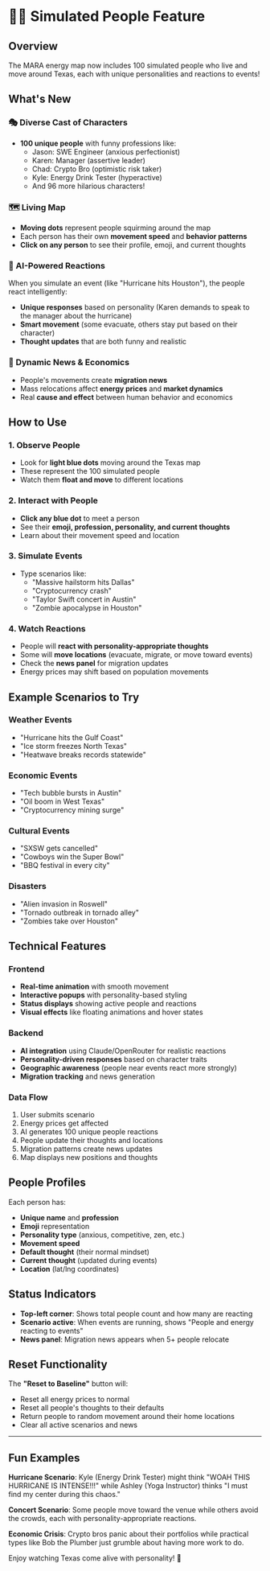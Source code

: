 # 🧑‍💼 Simulated People Feature

## Overview

The MARA energy map now includes 100 simulated people who live and move around Texas, each with unique personalities and reactions to events!

## What's New

### 🎭 Diverse Cast of Characters
- **100 unique people** with funny professions like:
  - Jason: SWE Engineer (anxious perfectionist) 
  - Karen: Manager (assertive leader)
  - Chad: Crypto Bro (optimistic risk taker)
  - Kyle: Energy Drink Tester (hyperactive)
  - And 96 more hilarious characters!

### 🗺️ Living Map
- **Moving dots** represent people squirming around the map
- Each person has their own **movement speed** and **behavior patterns**
- **Click on any person** to see their profile, emoji, and current thoughts

### 🧠 AI-Powered Reactions
When you simulate an event (like "Hurricane hits Houston"), the people react intelligently:
- **Unique responses** based on personality (Karen demands to speak to the manager about the hurricane)
- **Smart movement** (some evacuate, others stay put based on their character)
- **Thought updates** that are both funny and realistic

### 📰 Dynamic News & Economics
- People's movements create **migration news** 
- Mass relocations affect **energy prices** and **market dynamics**
- Real **cause and effect** between human behavior and economics

## How to Use

### 1. Observe People
- Look for **light blue dots** moving around the Texas map
- These represent the 100 simulated people
- Watch them **float and move** to different locations

### 2. Interact with People
- **Click any blue dot** to meet a person
- See their **emoji, profession, personality, and current thoughts**
- Learn about their movement speed and location

### 3. Simulate Events
- Type scenarios like:
  - "Massive hailstorm hits Dallas"
  - "Cryptocurrency crash"
  - "Taylor Swift concert in Austin"
  - "Zombie apocalypse in Houston"

### 4. Watch Reactions
- People will **react with personality-appropriate thoughts**
- Some will **move locations** (evacuate, migrate, or move toward events)
- Check the **news panel** for migration updates
- Energy prices may shift based on population movements

## Example Scenarios to Try

### Weather Events
- "Hurricane hits the Gulf Coast"
- "Ice storm freezes North Texas"
- "Heatwave breaks records statewide"

### Economic Events  
- "Tech bubble bursts in Austin"
- "Oil boom in West Texas"
- "Cryptocurrency mining surge"

### Cultural Events
- "SXSW gets cancelled" 
- "Cowboys win the Super Bowl"
- "BBQ festival in every city"

### Disasters
- "Alien invasion in Roswell"
- "Tornado outbreak in tornado alley" 
- "Zombies take over Houston"

## Technical Features

### Frontend
- **Real-time animation** with smooth movement
- **Interactive popups** with personality-based styling
- **Status displays** showing active people and reactions
- **Visual effects** like floating animations and hover states

### Backend
- **AI integration** using Claude/OpenRouter for realistic reactions
- **Personality-driven responses** based on character traits
- **Geographic awareness** (people near events react more strongly)
- **Migration tracking** and news generation

### Data Flow
1. User submits scenario
2. Energy prices get affected 
3. AI generates 100 unique people reactions
4. People update their thoughts and locations
5. Migration patterns create news updates
6. Map displays new positions and thoughts

## People Profiles

Each person has:
- **Unique name** and **profession**
- **Emoji** representation 
- **Personality type** (anxious, competitive, zen, etc.)
- **Movement speed** 
- **Default thought** (their normal mindset)
- **Current thought** (updated during events)
- **Location** (lat/lng coordinates)

## Status Indicators

- **Top-left corner**: Shows total people count and how many are reacting
- **Scenario active**: When events are running, shows "People and energy reacting to events"
- **News panel**: Migration news appears when 5+ people relocate

## Reset Functionality

The **"Reset to Baseline"** button will:
- Reset all energy prices to normal
- Reset all people's thoughts to their defaults  
- Return people to random movement around their home locations
- Clear all active scenarios and news

---

## Fun Examples

**Hurricane Scenario**: Kyle (Energy Drink Tester) might think "WOAH THIS HURRICANE IS INTENSE!!!" while Ashley (Yoga Instructor) thinks "I must find my center during this chaos."

**Concert Scenario**: Some people move toward the venue while others avoid the crowds, each with personality-appropriate reactions.

**Economic Crisis**: Crypto bros panic about their portfolios while practical types like Bob the Plumber just grumble about having more work to do.

Enjoy watching Texas come alive with personality! 🤠 